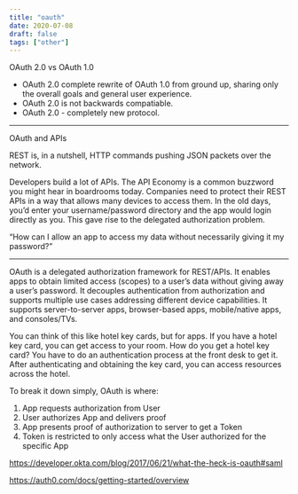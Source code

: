 ```yaml
---
title: "oauth"
date: 2020-07-08
draft: false
tags: ["other"]
---
```


OAuth 2.0 vs OAuth 1.0

- OAuth 2.0 complete rewrite of OAuth 1.0 from ground up, sharing only the overall goals and general user experience.
- OAuth 2.0 is not backwards compatiable.
- OAuth 2.0 - completely new protocol.

---

OAuth and APIs

REST is, in a nutshell, HTTP commands pushing JSON packets over the network.

Developers build a lot of APIs. The API Economy is a common buzzword you might hear in boardrooms today.
Companies need to protect their REST APIs in a way that allows many devices to access them.
In the old days, you’d enter your username/password directory and the app would login directly as you.
This gave rise to the delegated authorization problem.

“How can I allow an app to access my data without necessarily giving it my password?”

---

OAuth is a delegated authorization framework for REST/APIs. It enables apps to obtain limited access (scopes) to a user’s data without giving away a user’s password. It decouples authentication from authorization and supports multiple use cases addressing different device capabilities. It supports server-to-server apps, browser-based apps, mobile/native apps, and consoles/TVs.

You can think of this like hotel key cards, but for apps. If you have a hotel key card, you can get access to your room. How do you get a hotel key card? You have to do an authentication process at the front desk to get it. After authenticating and obtaining the key card, you can access resources across the hotel.

To break it down simply, OAuth is where:

1. App requests authorization from User
2. User authorizes App and delivers proof
3. App presents proof of authorization to server to get a Token
4. Token is restricted to only access what the User authorized for the specific App

https://developer.okta.com/blog/2017/06/21/what-the-heck-is-oauth#saml

https://auth0.com/docs/getting-started/overview
